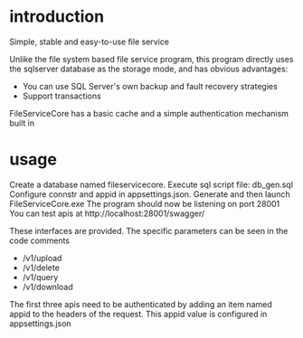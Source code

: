 # introduction
Simple, stable and easy-to-use file service

Unlike the file system based file service program, this program directly uses the sqlserver database as the storage mode, and has obvious advantages:

- You can use SQL Server's own backup and fault recovery strategies
- Support transactions

FileServiceCore has a basic cache and a simple authentication mechanism built in


# usage
Create a database named fileservicecore. Execute sql script file: db_gen.sql
Configure connstr and appid in appsettings.json. 
Generate and then launch FileServiceCore.exe
The program should now be listening on port 28001
You can test apis at http://localhost:28001/swagger/

These interfaces are provided. The specific parameters can be seen in the code comments

- /v1/upload
- /v1/delete
- /v1/query
- /v1/download

The first three apis need to be authenticated by adding an item named appid to the headers of the request.
This appid value is configured in appsettings.json